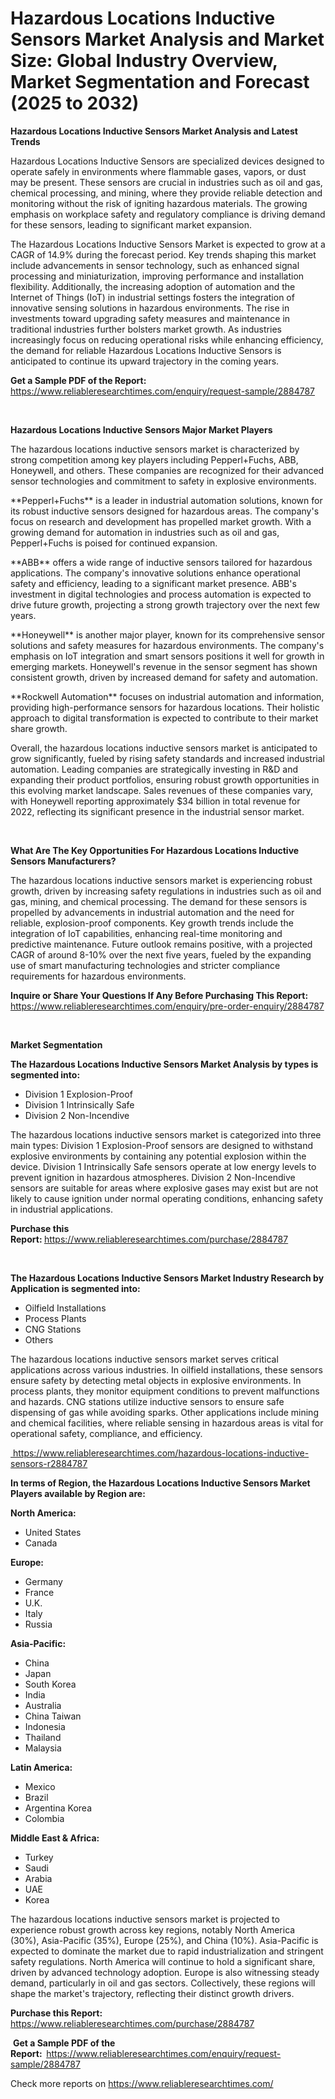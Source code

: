 <p><h1>Hazardous Locations Inductive Sensors Market Analysis and Market Size: Global Industry Overview, Market Segmentation and Forecast (2025 to 2032)</h1></p><p><strong>Hazardous Locations Inductive Sensors Market Analysis and Latest Trends</strong></p>
<p><p>Hazardous Locations Inductive Sensors are specialized devices designed to operate safely in environments where flammable gases, vapors, or dust may be present. These sensors are crucial in industries such as oil and gas, chemical processing, and mining, where they provide reliable detection and monitoring without the risk of igniting hazardous materials. The growing emphasis on workplace safety and regulatory compliance is driving demand for these sensors, leading to significant market expansion.</p><p>The Hazardous Locations Inductive Sensors Market is expected to grow at a CAGR of 14.9% during the forecast period. Key trends shaping this market include advancements in sensor technology, such as enhanced signal processing and miniaturization, improving performance and installation flexibility. Additionally, the increasing adoption of automation and the Internet of Things (IoT) in industrial settings fosters the integration of innovative sensing solutions in hazardous environments. The rise in investments toward upgrading safety measures and maintenance in traditional industries further bolsters market growth. As industries increasingly focus on reducing operational risks while enhancing efficiency, the demand for reliable Hazardous Locations Inductive Sensors is anticipated to continue its upward trajectory in the coming years.</p></p>
<p><strong>Get a Sample PDF of the Report:&nbsp;</strong> <a href="https://www.reliableresearchtimes.com/enquiry/request-sample/2884787?utm_campaign=2748&utm_medium=2&utm_source=Github&utm_content=ia&utm_term=13032025&utm_id=hazardous-locations-inductive-sensors">https://www.reliableresearchtimes.com/enquiry/request-sample/2884787</a></p>
<p>&nbsp;</p>
<p><strong>Hazardous Locations Inductive Sensors Major Market Players</strong></p>
<p><p>The hazardous locations inductive sensors market is characterized by strong competition among key players including Pepperl+Fuchs, ABB, Honeywell, and others. These companies are recognized for their advanced sensor technologies and commitment to safety in explosive environments.</p><p>**Pepperl+Fuchs** is a leader in industrial automation solutions, known for its robust inductive sensors designed for hazardous areas. The company's focus on research and development has propelled market growth. With a growing demand for automation in industries such as oil and gas, Pepperl+Fuchs is poised for continued expansion.</p><p>**ABB** offers a wide range of inductive sensors tailored for hazardous applications. The company's innovative solutions enhance operational safety and efficiency, leading to a significant market presence. ABB's investment in digital technologies and process automation is expected to drive future growth, projecting a strong growth trajectory over the next few years.</p><p>**Honeywell** is another major player, known for its comprehensive sensor solutions and safety measures for hazardous environments. The company's emphasis on IoT integration and smart sensors positions it well for growth in emerging markets. Honeywell's revenue in the sensor segment has shown consistent growth, driven by increased demand for safety and automation.</p><p>**Rockwell Automation** focuses on industrial automation and information, providing high-performance sensors for hazardous locations. Their holistic approach to digital transformation is expected to contribute to their market share growth.</p><p>Overall, the hazardous locations inductive sensors market is anticipated to grow significantly, fueled by rising safety standards and increased industrial automation. Leading companies are strategically investing in R&D and expanding their product portfolios, ensuring robust growth opportunities in this evolving market landscape. Sales revenues of these companies vary, with Honeywell reporting approximately $34 billion in total revenue for 2022, reflecting its significant presence in the industrial sensor market.</p></p>
<p>&nbsp;</p>
<p><strong>What Are The Key Opportunities For Hazardous Locations Inductive Sensors Manufacturers?</strong></p>
<p><p>The hazardous locations inductive sensors market is experiencing robust growth, driven by increasing safety regulations in industries such as oil and gas, mining, and chemical processing. The demand for these sensors is propelled by advancements in industrial automation and the need for reliable, explosion-proof components. Key growth trends include the integration of IoT capabilities, enhancing real-time monitoring and predictive maintenance. Future outlook remains positive, with a projected CAGR of around 8-10% over the next five years, fueled by the expanding use of smart manufacturing technologies and stricter compliance requirements for hazardous environments.</p></p>
<p><strong>Inquire or Share Your Questions If Any Before Purchasing This Report:</strong> <a href="https://www.reliableresearchtimes.com/enquiry/pre-order-enquiry/2884787?utm_campaign=2748&utm_medium=2&utm_source=Github&utm_content=ia&utm_term=13032025&utm_id=hazardous-locations-inductive-sensors">https://www.reliableresearchtimes.com/enquiry/pre-order-enquiry/2884787</a></p>
<p>&nbsp;</p>
<p><strong>Market Segmentation</strong></p>
<p><strong>The Hazardous Locations Inductive Sensors Market Analysis by types is segmented into:</strong></p>
<p><ul><li>Division 1 Explosion-Proof</li><li>Division 1 Intrinsically Safe</li><li>Division 2 Non-Incendive</li></ul></p>
<p><p>The hazardous locations inductive sensors market is categorized into three main types: Division 1 Explosion-Proof sensors are designed to withstand explosive environments by containing any potential explosion within the device. Division 1 Intrinsically Safe sensors operate at low energy levels to prevent ignition in hazardous atmospheres. Division 2 Non-Incendive sensors are suitable for areas where explosive gases may exist but are not likely to cause ignition under normal operating conditions, enhancing safety in industrial applications.</p></p>
<p><strong>Purchase this Report:&nbsp;</strong><a href="https://www.reliableresearchtimes.com/purchase/2884787?utm_campaign=2748&utm_medium=2&utm_source=Github&utm_content=ia&utm_term=13032025&utm_id=hazardous-locations-inductive-sensors">https://www.reliableresearchtimes.com/purchase/2884787</a></p>
<p>&nbsp;</p>
<p><strong>The Hazardous Locations Inductive Sensors Market Industry Research by Application is segmented into:</strong></p>
<p><ul><li>Oilfield Installations</li><li>Process Plants</li><li>CNG Stations</li><li>Others</li></ul></p>
<p><p>The hazardous locations inductive sensors market serves critical applications across various industries. In oilfield installations, these sensors ensure safety by detecting metal objects in explosive environments. In process plants, they monitor equipment conditions to prevent malfunctions and hazards. CNG stations utilize inductive sensors to ensure safe dispensing of gas while avoiding sparks. Other applications include mining and chemical facilities, where reliable sensing in hazardous areas is vital for operational safety, compliance, and efficiency.</p></p>
<p><a href="https://www.reliableresearchtimes.com/hazardous-locations-inductive-sensors-r2884787?utm_campaign=2748&utm_medium=2&utm_source=Github&utm_content=ia&utm_term=13032025&utm_id=hazardous-locations-inductive-sensors">&nbsp;https://www.reliableresearchtimes.com/hazardous-locations-inductive-sensors-r2884787</a></p>
<p><strong>In terms of Region, the Hazardous Locations Inductive Sensors Market Players available by Region are:</strong></p>
<p>
    <p> <strong> North America: </strong>
        <ul>
            <li>United States</li>
            <li>Canada</li>
        </ul>
        </p> 
    <p> <strong> Europe: </strong>
        <ul>
            <li>Germany</li>
            <li>France</li>
            <li>U.K.</li>
            <li>Italy</li>
            <li>Russia</li>
        </ul>
        </p> 
    <p> <strong> Asia-Pacific: </strong>
        <ul>
            <li>China</li>
            <li>Japan</li>
            <li>South Korea</li>
            <li>India</li>
            <li>Australia</li>
            <li>China Taiwan</li>
            <li>Indonesia</li>
            <li>Thailand</li>
            <li>Malaysia</li>
        </ul>
        </p> 
    <p> <strong> Latin America: </strong>
        <ul>
            <li>Mexico</li>
            <li>Brazil</li>
            <li>Argentina Korea</li>
            <li>Colombia</li>
        </ul>
        </p> 
    <p> <strong> Middle East & Africa: </strong>
        <ul>
            <li>Turkey</li>
            <li>Saudi</li>
            <li>Arabia</li>
            <li>UAE</li>
            <li>Korea</li>
        </ul>
    </p>
    </p>
<p><p>The hazardous locations inductive sensors market is projected to experience robust growth across key regions, notably North America (30%), Asia-Pacific (35%), Europe (25%), and China (10%). Asia-Pacific is expected to dominate the market due to rapid industrialization and stringent safety regulations. North America will continue to hold a significant share, driven by advanced technology adoption. Europe is also witnessing steady demand, particularly in oil and gas sectors. Collectively, these regions will shape the market's trajectory, reflecting their distinct growth drivers.</p></p>
<p><strong>Purchase this Report: </strong><a href="https://www.reliableresearchtimes.com/purchase/2884787?utm_campaign=2748&utm_medium=2&utm_source=Github&utm_content=ia&utm_term=13032025&utm_id=hazardous-locations-inductive-sensors">https://www.reliableresearchtimes.com/purchase/2884787</a></p>
<p>&nbsp;<strong>Get a Sample PDF of the Report:&nbsp;&nbsp;</strong><a href="https://www.reliableresearchtimes.com/enquiry/request-sample/2884787?utm_campaign=2748&utm_medium=2&utm_source=Github&utm_content=ia&utm_term=13032025&utm_id=hazardous-locations-inductive-sensors">https://www.reliableresearchtimes.com/enquiry/request-sample/2884787</a></p>
<p><strong></strong></p>
<p>Check more reports on <a href="https://www.reliableresearchtimes.com/?utm_campaign=2748&utm_medium=2&utm_source=Github&utm_content=ia&utm_term=13032025&utm_id=hazardous-locations-inductive-sensors">https://www.reliableresearchtimes.com/</a></p>